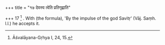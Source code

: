+++
title = "१७ देवस्य त्वेति प्रतिगृह्णाति"

+++
17 [^10] . With (the formula), 'By the impulse of the god Savitṛ' (Vāj. Saṃh. l.l.) he accepts it.


[^10]:  Āśvalāyana-Gṛhya I, 24, 15.

